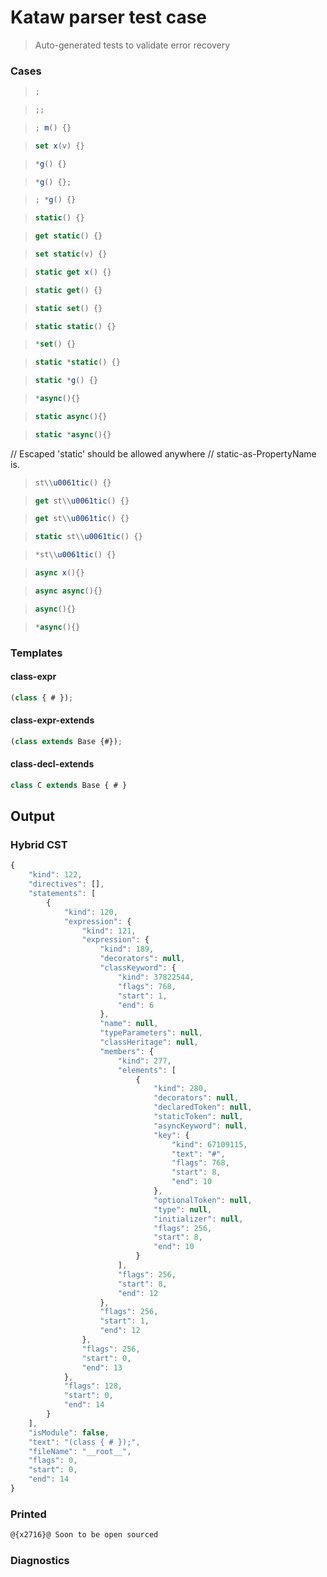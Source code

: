 # Kataw parser test case

> Auto-generated tests to validate error recovery
>

### Cases

> `````js
> ;
> `````

> `````js
> ;;
> `````

> `````js
> ; m() {}
> `````

> `````js
> set x(v) {}
> `````

> `````js
> *g() {}
> `````

> `````js
> *g() {};
> `````

> `````js
> ; *g() {}
> `````

> `````js
> static() {}
> `````

> `````js
> get static() {}
> `````

> `````js
> set static(v) {}
> `````

> `````js
> static get x() {}
> `````

> `````js
> static get() {}
> `````

> `````js
> static set() {}
> `````

> `````js
> static static() {}
> `````

> `````js
> *set() {}
> `````

> `````js
> static *static() {}
> `````

> `````js
> static *g() {}
> `````

> `````js
> *async(){}
> `````

> `````js
> static async(){}
> `````

> `````js
> static *async(){}
> `````

// Escaped 'static' should be allowed anywhere
// static-as-PropertyName is.

> `````js
> st\\u0061tic() {}
> `````

> `````js
> get st\\u0061tic() {}
> `````

> `````js
> get st\\u0061tic() {}
> `````

> `````js
> static st\\u0061tic() {}
> `````

> `````js
> *st\\u0061tic() {}
> `````

> `````js
> async x(){}
> `````

> `````js
> async async(){}
> `````

> `````js
> async(){}
> `````

> `````js
> *async(){}
> `````

### Templates

#### class-expr

`````js
(class { # });
`````

#### class-expr-extends

`````js
(class extends Base {#});
`````

#### class-decl-extends

`````js
class C extends Base { # }
`````

## Output

### Hybrid CST

```javascript
{
    "kind": 122,
    "directives": [],
    "statements": [
        {
            "kind": 120,
            "expression": {
                "kind": 121,
                "expression": {
                    "kind": 189,
                    "decorators": null,
                    "classKeyword": {
                        "kind": 37822544,
                        "flags": 768,
                        "start": 1,
                        "end": 6
                    },
                    "name": null,
                    "typeParameters": null,
                    "classHeritage": null,
                    "members": {
                        "kind": 277,
                        "elements": [
                            {
                                "kind": 280,
                                "decorators": null,
                                "declaredToken": null,
                                "staticToken": null,
                                "asyncKeyword": null,
                                "key": {
                                    "kind": 67109115,
                                    "text": "#",
                                    "flags": 768,
                                    "start": 8,
                                    "end": 10
                                },
                                "optionalToken": null,
                                "type": null,
                                "initializer": null,
                                "flags": 256,
                                "start": 8,
                                "end": 10
                            }
                        ],
                        "flags": 256,
                        "start": 8,
                        "end": 12
                    },
                    "flags": 256,
                    "start": 1,
                    "end": 12
                },
                "flags": 256,
                "start": 0,
                "end": 13
            },
            "flags": 128,
            "start": 0,
            "end": 14
        }
    ],
    "isModule": false,
    "text": "(class { # });",
    "fileName": "__root__",
    "flags": 0,
    "start": 0,
    "end": 14
}
```

### Printed

```javascript
@{x2716}@ Soon to be open sourced
```

### Diagnostics

```javascript

```

